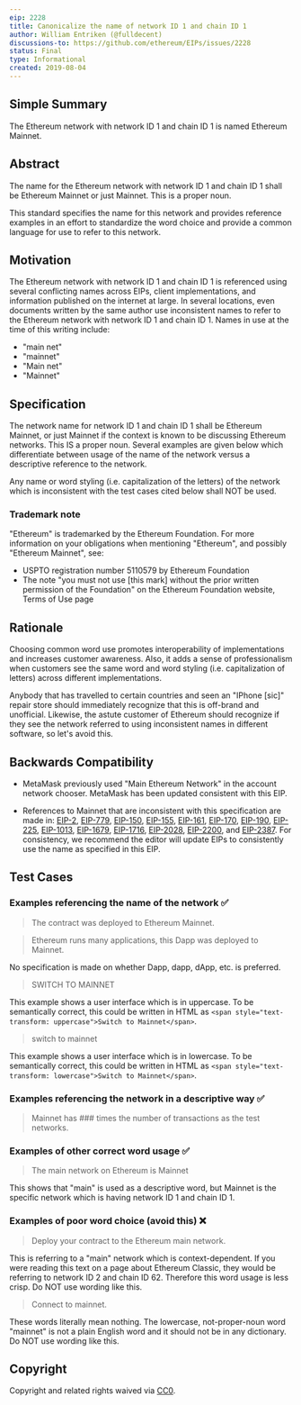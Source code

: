 ```yaml
---
eip: 2228
title: Canonicalize the name of network ID 1 and chain ID 1
author: William Entriken (@fulldecent)
discussions-to: https://github.com/ethereum/EIPs/issues/2228
status: Final
type: Informational
created: 2019-08-04
---
```


## Simple Summary

The Ethereum network with network ID 1 and chain ID 1 is named Ethereum Mainnet.

## Abstract

The name for the Ethereum network with network ID 1 and chain ID 1 shall be Ethereum Mainnet or just Mainnet. This is a proper noun.

This standard specifies the name for this network and provides reference examples in an effort to standardize the word choice and provide a common language for use to refer to this network.

## Motivation

The Ethereum network with network ID 1 and chain ID 1 is referenced using several conflicting names across EIPs, client implementations, and information published on the internet at large. In several locations, even documents written by the same author use inconsistent names to refer to the Ethereum network with network ID 1 and chain ID 1. Names in use at the time of this writing include:

* "main net"
* "mainnet"
* "Main net"
* "Mainnet"

## Specification

The network name for network ID 1 and chain ID 1 shall be Ethereum Mainnet, or just Mainnet if the context is known to be discussing Ethereum networks. This IS a proper noun. Several examples are given below which differentiate between usage of the name of the network versus a descriptive reference to the network.

Any name or word styling (i.e. capitalization of the letters) of the network which is inconsistent with the test cases cited below shall NOT be used.

### Trademark note

"Ethereum" is trademarked by the Ethereum Foundation. For more information on your obligations when mentioning "Ethereum", and possibly "Ethereum Mainnet", see:

* USPTO registration number 5110579 by Ethereum Foundation
* The note "you must not use [this mark] without the prior written permission of the Foundation" on the Ethereum Foundation website, Terms of Use page

## Rationale

Choosing common word use promotes interoperability of implementations and increases customer awareness. Also, it adds a sense of professionalism when customers see the same word and word styling (i.e. capitalization of letters) across different implementations.

Anybody that has travelled to certain countries and seen an "IPhone [sic]" repair store should immediately recognize that this is off-brand and unofficial. Likewise, the astute customer of Ethereum should recognize if they see the network referred to using inconsistent names in different software, so let's avoid this.

## Backwards Compatibility

- MetaMask previously used "Main Ethereum Network" in the account network chooser. MetaMask has been updated consistent with this EIP.

- References to Mainnet that are inconsistent with this specification are made in: [EIP-2](./eip-2.md), [EIP-779](./eip-779.md), [EIP-150](./eip-150.md), [EIP-155](./eip-155.md), [EIP-161](./eip-161.md), [EIP-170](./eip-170.md), [EIP-190](./eip-190.md), [EIP-225](./eip-225.md), [EIP-1013](./eip-1013.md), [EIP-1679](./eip-1679.md), [EIP-1716](./eip-1716.md), [EIP-2028](./eip-2028.md), [EIP-2200](./eip-2200.md), and [EIP-2387](./eip-2387.md). For consistency, we recommend the editor will update EIPs to consistently use the name as specified in this EIP.

## Test Cases

### Examples referencing the name of the network ✅

> The contract was deployed to Ethereum Mainnet.

> Ethereum runs many applications, this Dapp was deployed to Mainnet.

No specification is made on whether Dapp, dapp, dApp, etc. is preferred.

> SWITCH TO MAINNET

This example shows a user interface which is in uppercase. To be semantically correct, this could be written in HTML as `<span style="text-transform: uppercase">Switch to Mainnet</span>`.

> switch to mainnet

This example shows a user interface which is in lowercase. To be semantically correct, this could be written in HTML as `<span style="text-transform: lowercase">Switch to Mainnet</span>`.

### Examples referencing the network in a descriptive way ✅

> Mainnet has ### times the number of transactions as the test networks.

### Examples of other correct word usage ✅

> The main network on Ethereum is Mainnet

This shows that "main" is used as a descriptive word, but Mainnet is the specific network which is having network ID 1 and chain ID 1.

### Examples of poor word choice (avoid this) ❌

> Deploy your contract to the Ethereum main network.

This is referring to a "main" network which is context-dependent. If you were reading this text on a page about Ethereum Classic, they would be referring to network ID 2 and chain ID 62. Therefore this word usage is less crisp. Do NOT use wording like this.

> Connect to mainnet.

These words literally mean nothing. The lowercase, not-proper-noun word "mainnet" is not a plain English word and it should not be in any dictionary. Do NOT use wording like this.

## Copyright

Copyright and related rights waived via [CC0](https://creativecommons.org/publicdomain/zero/1.0/).
